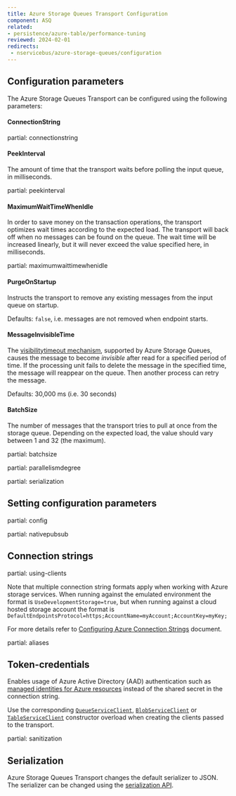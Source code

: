 ```yaml
---
title: Azure Storage Queues Transport Configuration
component: ASQ
related:
- persistence/azure-table/performance-tuning
reviewed: 2024-02-01
redirects:
 - nservicebus/azure-storage-queues/configuration
---
```



## Configuration parameters

The Azure Storage Queues Transport can be configured using the following parameters:


#### ConnectionString

partial: connectionstring


#### PeekInterval

The amount of time that the transport waits before polling the input queue, in milliseconds.

partial: peekinterval


#### MaximumWaitTimeWhenIdle

In order to save money on the transaction operations, the transport optimizes wait times according to the expected load. The transport will back off when no messages can be found on the queue. The wait time will be increased linearly, but it will never exceed the value specified here, in milliseconds.

partial: maximumwaittimewhenidle


#### PurgeOnStartup

Instructs the transport to remove any existing messages from the input queue on startup.

Defaults: `false`, i.e. messages are not removed when endpoint starts.


#### MessageInvisibleTime

The [visibilitytimeout mechanism](https://docs.microsoft.com/en-us/rest/api/storageservices/get-messages), supported by Azure Storage Queues, causes the message to become *invisible* after read for a specified period of time. If the processing unit fails to delete the message in the specified time, the message will reappear on the queue. Then another process can retry the message.

Defaults: 30,000 ms (i.e. 30 seconds)


#### BatchSize

The number of messages that the transport tries to pull at once from the storage queue. Depending on the expected load, the value should vary between 1 and 32 (the maximum).

partial: batchsize

partial: parallelismdegree

partial: serialization

## Setting configuration parameters

partial: config

partial: nativepubsub

## Connection strings

partial: using-clients

Note that multiple connection string formats apply when working with Azure storage services. When running against the emulated environment the format is `UseDevelopmentStorage=true`, but when running against a cloud hosted storage account the format is `DefaultEndpointsProtocol=https;AccountName=myAccount;AccountKey=myKey;`

For more details refer to [Configuring Azure Connection Strings](https://docs.microsoft.com/en-us/azure/storage/storage-configure-connection-string) document.

partial: aliases

## Token-credentials

Enables usage of Azure Active Directory (AAD) authentication such as [managed identities for Azure resources](https://learn.microsoft.com/en-us/azure/storage/blobs/authorize-access-azure-active-directory) instead of the shared secret in the connection string.

Use the corresponding [`QueueServiceClient`](https://learn.microsoft.com/en-us/dotnet/api/azure.storage.queues.queueserviceclient.-ctor?view=azure-dotnet), [`BlobServiceClient`](https://learn.microsoft.com/en-us/dotnet/api/azure.storage.blobs.blobserviceclient.-ctor?view=azure-dotnet) or [`TableServiceClient`](https://learn.microsoft.com/en-us/dotnet/api/azure.data.tables.tableserviceclient.-ctor?view=azure-dotnet) constructor overload when creating the clients passed to the transport.

partial: sanitization

## Serialization

Azure Storage Queues Transport changes the default serializer to JSON. The serializer can be changed using the [serialization API](/nservicebus/serialization).